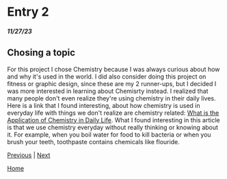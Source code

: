 # Entry 2
##### 11/27/23

## Chosing a topic

For this project I chose Chemistry because I was always curious about how and why it's used in the world. I did also consider doing this project on fitness or graphic design, since these are my 2 runner-ups, but I decided I was more interested in learning about Chemisrty instead. I realized that many people don't even realize they're using chemistry in their daily lives. Here is a link that I found interesting, about how chemistry is used in everyday life with things we don't realize are chemistry related: [What is the Application of Chemistry in Daily Life](https://www.advancedchemtech.com/what-is-the-application-of-chemistry-in-daily-life/#:~:text=Chemistry%20is%20used%20in%20daily,using%20antibacterial%20soap%2C%20and%20more.). What I found interesting in this article is that we use chemistry everyday without really thinking or knowing about it. For example, when you boil water for food to kill bacteria or when you brush your teeth, toothpaste contains chemicals like flouride.

[Previous](entry01.md) | [Next](entry03.md)

[Home](../README.md)
